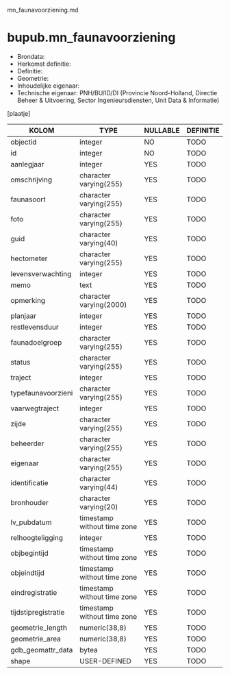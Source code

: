 mn_faunavoorziening.md

# bupub.mn_faunavoorziening


* Brondata: 
* Herkomst definitie: 
* Definitie: 
* Geometrie: 
* Inhoudelijke eigenaar: 
* Technische eigenaar: PNH/BU/ID/DI (Provincie Noord-Holland, Directie Beheer & Uitvoering, Sector Ingenieursdiensten, Unit Data & Informatie)

[plaatje]


|KOLOM                            |TYPE                       |NULLABLE|DEFINITIE|
|------                           |----                       |-----   |-----    |
|objectid                         |integer                    |NO      |TODO|
|id                               |integer                    |NO      |TODO|
|aanlegjaar                       |integer                    |YES     |TODO|
|omschrijving                     |character varying(255)     |YES     |TODO|
|faunasoort                       |character varying(255)     |YES     |TODO|
|foto                             |character varying(255)     |YES     |TODO|
|guid                             |character varying(40)      |YES     |TODO|
|hectometer                       |character varying(255)     |YES     |TODO|
|levensverwachting                |integer                    |YES     |TODO|
|memo                             |text                       |YES     |TODO|
|opmerking                        |character varying(2000)    |YES     |TODO|
|planjaar                         |integer                    |YES     |TODO|
|restlevensduur                   |integer                    |YES     |TODO|
|faunadoelgroep                   |character varying(255)     |YES     |TODO|
|status                           |character varying(255)     |YES     |TODO|
|traject                          |integer                    |YES     |TODO|
|typefaunavoorzieni               |character varying(255)     |YES     |TODO|
|vaarwegtraject                   |integer                    |YES     |TODO|
|zijde                            |character varying(255)     |YES     |TODO|
|beheerder                        |character varying(255)     |YES     |TODO|
|eigenaar                         |character varying(255)     |YES     |TODO|
|identificatie                    |character varying(44)      |YES     |TODO|
|bronhouder                       |character varying(20)      |YES     |TODO|
|lv_pubdatum                      |timestamp without time zone|YES     |TODO|
|relhoogteligging                 |integer                    |YES     |TODO|
|objbegintijd                     |timestamp without time zone|YES     |TODO|
|objeindtijd                      |timestamp without time zone|YES     |TODO|
|eindregistratie                  |timestamp without time zone|YES     |TODO|
|tijdstipregistratie              |timestamp without time zone|YES     |TODO|
|geometrie_length                 |numeric(38,8)              |YES     |TODO|
|geometrie_area                   |numeric(38,8)              |YES     |TODO|
|gdb_geomattr_data                |bytea                      |YES     |TODO|
|shape                            |USER-DEFINED               |YES     |TODO|
